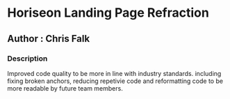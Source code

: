 # Horiseon Landing Page Refraction  

## Author : Chris Falk 

### Description 
Improved code quality to be more in line with industry standards. 
including fixing broken anchors, reducing repetivie code and reformatting code to be more readable by future team members. 
